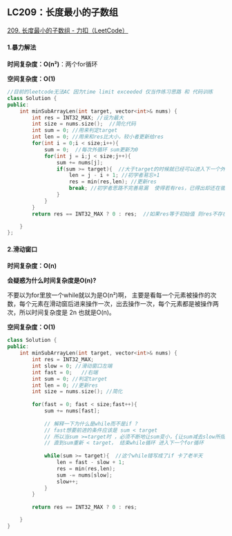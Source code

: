 ## LC209：长度最小的子数组

[209. 长度最小的子数组 - 力扣（LeetCode）](https://leetcode.cn/problems/minimum-size-subarray-sum/)

#### 1.暴力解法

**时间复杂度：O(n²)**：两个for循环

**空间复杂度：O(1)**

```c++
//目前的leetcode无法AC 因为time limit exceeded 仅当作练习思路 和 代码训练
class Solution {
public:
    int minSubArrayLen(int target, vector<int>& nums) {
        int res = INT32_MAX; //设为最大
        int size = nums.size();  //简化代码
        int sum = 0; //用来判定target
        int len = 0; //用来和res比大小，较小者更新给res
        for(int i = 0;i < size;i++){
            sum = 0;  //每次外循环 sum更新为0
            for(int j = i;j < size;j++){
                sum += nums[j];
                if(sum >= target){  //大于target的时候就已经可以进入下一个外循环了
                    len = j - i + 1; //初学者易忘+1
                    res = min(res,len); //更新res
                    break; //初学者思路不完善易漏  使得若有res，已得出却还在循环浪费时间
                }
            }
        }
        return res == INT32_MAX ? 0 : res;  //如果res等于初始值 则res不存在 即赋值为0 

    }
};
```





#### 2.滑动窗口

**时间复杂度：O(n)**

**会疑惑为什么时间复杂度是O(n)?**

不要以为for里放一个while就以为是O(n²)啊， 主要是看每一个元素被操作的次数，每个元素在滑动窗后进来操作一次，出去操作一次，每个元素都是被操作两次，所以时间复杂度是 2n 也就是O(n)。

**空间复杂度：O(1)**

```c++
class Solution {
public:
    int minSubArrayLen(int target, vector<int>& nums) {
        int res = INT32_MAX;
        int slow = 0; //滑动窗口左端
        int fast = 0;	//右端
        int sum = 0; //判定target
        int len = 0; //更新res
        int size = nums.size(); //简化
        
        for(fast = 0; fast < size;fast++){
            sum += nums[fast];
            
            // 解释一下为什么是while而不是if ?
            // fast想要前进的条件应该是 sum < target 
            // 所以当sum >=target时 ，必须不断地让sum变小，{让sum减去slow所指的元素，并让slow前进}，不断重复这一过程
            // 直到sum重新 < target， 结束while循环 进入下一个for循环
            
            while(sum >= target){  //这个while错写成了if 卡了老半天
                len = fast - slow + 1;
                res = min(res,len);
                sum -= nums[slow];
                slow++;
            }
        }
        
        return res == INT32_MAX ? 0 : res;

    }
}
```

